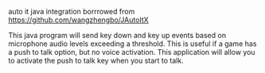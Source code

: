 auto it java integration borrrowed from https://github.com/wangzhengbo/JAutoItX

This java program will send key down and key up events based on microphone audio levels exceeding a threshold. This is useful if a game has a push to talk option, but no voice activation. This application will allow you to activate the push to talk key when you start to talk.
